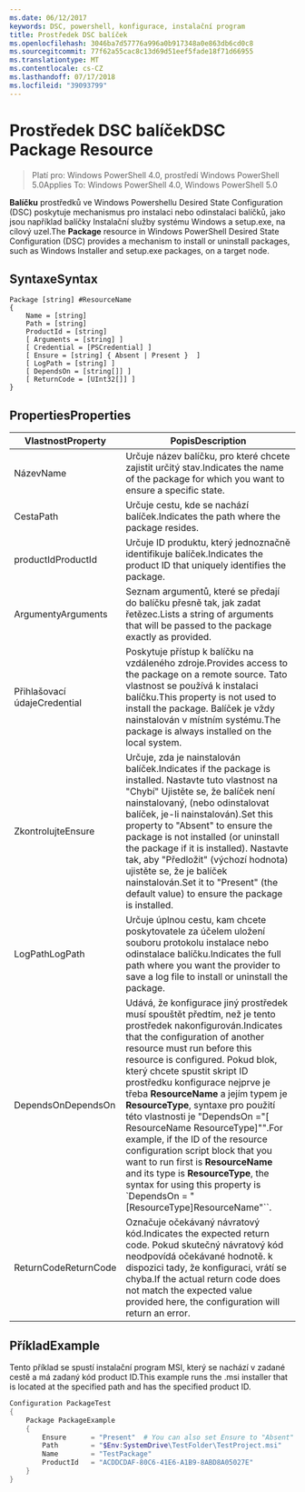```yaml
---
ms.date: 06/12/2017
keywords: DSC, powershell, konfigurace, instalační program
title: Prostředek DSC balíček
ms.openlocfilehash: 3046ba7d57776a996a0b917348a0e863db6cd0c8
ms.sourcegitcommit: 77f62a55cac8c13d69d51eef5fade18f71d66955
ms.translationtype: MT
ms.contentlocale: cs-CZ
ms.lasthandoff: 07/17/2018
ms.locfileid: "39093799"
---
```

# <a name="dsc-package-resource"></a><span data-ttu-id="eeddf-103">Prostředek DSC balíček</span><span class="sxs-lookup"><span data-stu-id="eeddf-103">DSC Package Resource</span></span>

> <span data-ttu-id="eeddf-104">Platí pro: Windows PowerShell 4.0, prostředí Windows PowerShell 5.0</span><span class="sxs-lookup"><span data-stu-id="eeddf-104">Applies To: Windows PowerShell 4.0, Windows PowerShell 5.0</span></span>

<span data-ttu-id="eeddf-105">**Balíčku** prostředků ve Windows Powershellu Desired State Configuration (DSC) poskytuje mechanismus pro instalaci nebo odinstalaci balíčků, jako jsou například balíčky Instalační služby systému Windows a setup.exe, na cílový uzel.</span><span class="sxs-lookup"><span data-stu-id="eeddf-105">The **Package** resource in Windows PowerShell Desired State Configuration (DSC) provides a mechanism to install or uninstall packages, such as Windows Installer and setup.exe packages, on a target node.</span></span>

## <a name="syntax"></a><span data-ttu-id="eeddf-106">Syntaxe</span><span class="sxs-lookup"><span data-stu-id="eeddf-106">Syntax</span></span>

```
Package [string] #ResourceName
{
    Name = [string]
    Path = [string]
    ProductId = [string]
    [ Arguments = [string] ]
    [ Credential = [PSCredential] ]
    [ Ensure = [string] { Absent | Present }  ]
    [ LogPath = [string] ]
    [ DependsOn = [string[]] ]
    [ ReturnCode = [UInt32[]] ]
}
```

## <a name="properties"></a><span data-ttu-id="eeddf-107">Properties</span><span class="sxs-lookup"><span data-stu-id="eeddf-107">Properties</span></span>

|  <span data-ttu-id="eeddf-108">Vlastnost</span><span class="sxs-lookup"><span data-stu-id="eeddf-108">Property</span></span>  |  <span data-ttu-id="eeddf-109">Popis</span><span class="sxs-lookup"><span data-stu-id="eeddf-109">Description</span></span>   |
|---|---|
| <span data-ttu-id="eeddf-110">Název</span><span class="sxs-lookup"><span data-stu-id="eeddf-110">Name</span></span>| <span data-ttu-id="eeddf-111">Určuje název balíčku, pro které chcete zajistit určitý stav.</span><span class="sxs-lookup"><span data-stu-id="eeddf-111">Indicates the name of the package for which you want to ensure a specific state.</span></span>|
| <span data-ttu-id="eeddf-112">Cesta</span><span class="sxs-lookup"><span data-stu-id="eeddf-112">Path</span></span>| <span data-ttu-id="eeddf-113">Určuje cestu, kde se nachází balíček.</span><span class="sxs-lookup"><span data-stu-id="eeddf-113">Indicates the path where the package resides.</span></span>|
| <span data-ttu-id="eeddf-114">productId</span><span class="sxs-lookup"><span data-stu-id="eeddf-114">ProductId</span></span>| <span data-ttu-id="eeddf-115">Určuje ID produktu, který jednoznačně identifikuje balíček.</span><span class="sxs-lookup"><span data-stu-id="eeddf-115">Indicates the product ID that uniquely identifies the package.</span></span>|
| <span data-ttu-id="eeddf-116">Argumenty</span><span class="sxs-lookup"><span data-stu-id="eeddf-116">Arguments</span></span>| <span data-ttu-id="eeddf-117">Seznam argumentů, které se předají do balíčku přesně tak, jak zadat řetězec.</span><span class="sxs-lookup"><span data-stu-id="eeddf-117">Lists a string of arguments that will be passed to the package exactly as provided.</span></span>|
| <span data-ttu-id="eeddf-118">Přihlašovací údaje</span><span class="sxs-lookup"><span data-stu-id="eeddf-118">Credential</span></span>| <span data-ttu-id="eeddf-119">Poskytuje přístup k balíčku na vzdáleného zdroje.</span><span class="sxs-lookup"><span data-stu-id="eeddf-119">Provides access to the package on a remote source.</span></span> <span data-ttu-id="eeddf-120">Tato vlastnost se používá k instalaci balíčku.</span><span class="sxs-lookup"><span data-stu-id="eeddf-120">This property is not used to install the package.</span></span> <span data-ttu-id="eeddf-121">Balíček je vždy nainstalován v místním systému.</span><span class="sxs-lookup"><span data-stu-id="eeddf-121">The package is always installed on the local system.</span></span>|
| <span data-ttu-id="eeddf-122">Zkontrolujte</span><span class="sxs-lookup"><span data-stu-id="eeddf-122">Ensure</span></span>| <span data-ttu-id="eeddf-123">Určuje, zda je nainstalován balíček.</span><span class="sxs-lookup"><span data-stu-id="eeddf-123">Indicates if the package is installed.</span></span> <span data-ttu-id="eeddf-124">Nastavte tuto vlastnost na "Chybí" Ujistěte se, že balíček není nainstalovaný, (nebo odinstalovat balíček, je-li nainstalován).</span><span class="sxs-lookup"><span data-stu-id="eeddf-124">Set this property to "Absent" to ensure the package is not installed (or uninstall the package if it is installed).</span></span> <span data-ttu-id="eeddf-125">Nastavte tak, aby "Předložit" (výchozí hodnota) ujistěte se, že je balíček nainstalován.</span><span class="sxs-lookup"><span data-stu-id="eeddf-125">Set it to "Present" (the default value) to ensure the package is installed.</span></span>|
| <span data-ttu-id="eeddf-126">LogPath</span><span class="sxs-lookup"><span data-stu-id="eeddf-126">LogPath</span></span>| <span data-ttu-id="eeddf-127">Určuje úplnou cestu, kam chcete poskytovatele za účelem uložení souboru protokolu instalace nebo odinstalace balíčku.</span><span class="sxs-lookup"><span data-stu-id="eeddf-127">Indicates the full path where you want the provider to save a log file to install or uninstall the package.</span></span>|
| <span data-ttu-id="eeddf-128">DependsOn</span><span class="sxs-lookup"><span data-stu-id="eeddf-128">DependsOn</span></span> | <span data-ttu-id="eeddf-129">Udává, že konfigurace jiný prostředek musí spouštět předtím, než je tento prostředek nakonfigurován.</span><span class="sxs-lookup"><span data-stu-id="eeddf-129">Indicates that the configuration of another resource must run before this resource is configured.</span></span> <span data-ttu-id="eeddf-130">Pokud blok, který chcete spustit skript ID prostředku konfigurace nejprve je třeba **ResourceName** a jejím typem je **ResourceType**, syntaxe pro použití této vlastnosti je "DependsOn ="[ ResourceName ResourceType]"".</span><span class="sxs-lookup"><span data-stu-id="eeddf-130">For example, if the ID of the resource configuration script block that you want to run first is **ResourceName** and its type is **ResourceType**, the syntax for using this property is \`DependsOn = "[ResourceType]ResourceName"\`\`.</span></span>|
| <span data-ttu-id="eeddf-131">ReturnCode</span><span class="sxs-lookup"><span data-stu-id="eeddf-131">ReturnCode</span></span>| <span data-ttu-id="eeddf-132">Označuje očekávaný návratový kód.</span><span class="sxs-lookup"><span data-stu-id="eeddf-132">Indicates the expected return code.</span></span> <span data-ttu-id="eeddf-133">Pokud skutečný návratový kód neodpovídá očekávané hodnotě. k dispozici tady, že konfiguraci, vrátí se chyba.</span><span class="sxs-lookup"><span data-stu-id="eeddf-133">If the actual return code does not match the expected value provided here, the configuration will return an error.</span></span>|

## <a name="example"></a><span data-ttu-id="eeddf-134">Příklad</span><span class="sxs-lookup"><span data-stu-id="eeddf-134">Example</span></span>

<span data-ttu-id="eeddf-135">Tento příklad se spustí instalační program MSI, který se nachází v zadané cestě a má zadaný kód product ID.</span><span class="sxs-lookup"><span data-stu-id="eeddf-135">This example runs the .msi installer that is located at the specified path and has the specified product ID.</span></span>

```powershell
Configuration PackageTest
{
    Package PackageExample
    {
        Ensure      = "Present"  # You can also set Ensure to "Absent"
        Path        = "$Env:SystemDrive\TestFolder\TestProject.msi"
        Name        = "TestPackage"
        ProductId   = "ACDDCDAF-80C6-41E6-A1B9-8ABD8A05027E"
    }
}
```